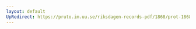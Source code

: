 ```yaml
---
layout: default
UpRedirect: https://pruto.im.uu.se/riksdagen-records-pdf/1868/prot-1868--fk--123.pdf
---
```

